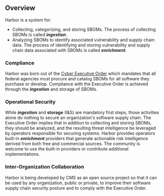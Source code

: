 ## Overview

Harbor is a system for:

- Collecting, categorizing, and storing SBOMs. The process of collecting SBOMs is called 
  **_ingestion_**.
- Analyzing SBOMs to identify associated vulnerability and supply chain data. The process of 
  identifying and storing vulnerability and supply chain data associated with SBOMs is called 
  **_enrichment_**.

### Compliance

Harbor was born out of the [Cyber Executive Order](https://www.whitehouse.gov/briefing-room/presidential-actions/2021/05/12/executive-order-on-improving-the-nations-cybersecurity/)
which mandates that all federal agencies must procure and catalog SBOMs for all software they 
purchase or develop. Compliance with the Executive Order is achieved through the **_ingestion_** 
and storage of SBOMs.

### Operational Security

While **_ingestion_** and **storage** (I&S) are mandatory first steps, those activities alone do 
nothing to secure an organization's software supply chain. The Executive Order implies that in 
addition to collecting and storing SBOMs, they should be analyzed, and the resulting threat 
intelligence be leveraged by operators responsible for securing systems. Harbor provides 
operators built-in **_enrichment_** providers that generate actionable risk intelligence derived 
from both free and commercial sources. The community is welcome to use the built-in providers or 
contribute additional implementations.

### Inter-Organization Collaboration

Harbor is being developed by CMS as an open source project so that it can be used by any 
organization, public or private, to improve their software supply chain security posture and to
comply with the Executive Order.
